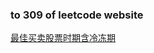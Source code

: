 ### to 309 of leetcode website

[最佳买卖股票时期含冷冻期](https://leetcode-cn.com/problems/best-time-to-buy-and-sell-stock-with-cooldown/submissions/)